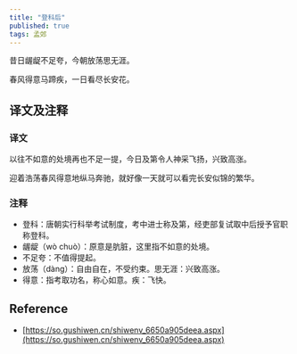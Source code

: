 ```yaml
---
title: "登科后"
published: true
tags: 孟郊
---
```


昔日龌龊不足夸，今朝放荡思无涯。

春风得意马蹄疾，一日看尽长安花。

## 译文及注释

### 译文

以往不如意的处境再也不足一提，今日及第令人神采飞扬，兴致高涨。

迎着浩荡春风得意地纵马奔驰，就好像一天就可以看完长安似锦的繁华。

### 注释

- 登科：唐朝实行科举考试制度，考中进士称及第，经吏部复试取中后授予官职称登科。
- 龌龊（wò chuò）：原意是肮脏，这里指不如意的处境。
- 不足夸：不值得提起。
- 放荡（dàng）：自由自在，不受约束。思无涯：兴致高涨。
- 得意：指考取功名，称心如意。疾：飞快。

## Reference

- [https://so.gushiwen.cn/shiwenv_6650a905deea.aspx](https://so.gushiwen.cn/shiwenv_6650a905deea.aspx)